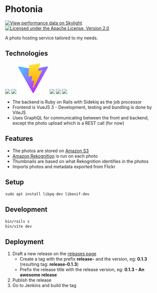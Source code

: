 # Photonia

[![View performance data on Skylight](https://badges.skylight.io/typical/pBXWPB77ozgl.svg?token=ldWA6m6KXWnHWUcp85Hmlw1yv-kph0C2LankE7pzGjQ)](https://www.skylight.io/app/applications/pBXWPB77ozgl)
[![Licensed under the Apache License, Version 2.0](https://img.shields.io/badge/License-Apache%202.0-blue.svg)]([http://www.apache.org/licenses/LICENSE-2.0](https://github.com/photonia-io/photonia/blob/development/LICENSE))

A photo hosting service tailored to my needs.

## Technologies

[<img src="https://cdn.jsdelivr.net/gh/devicons/devicon/icons/rails/rails-original-wordmark.svg" width="100"/>](https://rubyonrails.org/) [<img src="https://cdn.jsdelivr.net/gh/devicons/devicon/icons/vuejs/vuejs-original.svg" width="100"/>](https://vuejs.org/) [<img src="https://raw.githubusercontent.com/devicons/devicon/develop/icons/vitejs/vitejs-original.svg" width="100"/>](https://vitejs.dev/) [<img src="https://cdn.jsdelivr.net/gh/devicons/devicon/icons/bulma/bulma-plain.svg" width="100"/>](https://bulma.io/) [<img src="https://cdn.jsdelivr.net/gh/devicons/devicon/icons/graphql/graphql-plain.svg" width="100"/>](https://graphql.org/) [<img src="https://cdn.jsdelivr.net/gh/devicons/devicon/icons/amazonwebservices/amazonwebservices-original.svg" width="100"/>](https://aws.amazon.com/)

* The backend is Ruby on Rails with Sidekiq as the job processor
* Frontend is VueJS 3 - Development, testing and bundling is done by ViteJS
* Uses GraphQL for communicating between the front and backend, except the photo upload which is a REST call (for now)

## Features

* The photos are stored on [Amazon S3](https://aws.amazon.com/s3/)
* [Amazon Rekognition](https://aws.amazon.com/rekognition/) is run on each photo
* Thumbnails are based on what Rekognition identifies in the photos
* Imports photos and metadata exported from Flickr

## Setup

    sudo apt install libpq-dev libexif-dev

## Development

    bin/rails s
    bin/vite dev

## Deployment

1. Draft a new release on the [releases page](https://github.com/photonia-io/photonia/releases)
    - Create a tag with the prefix **release-** and the version, eg: **0.1.3** (resulting tag: **release-0.1.3**)
    - Prefix the release title with the release version, eg: **0.1.3 - An awesome release**
2. Publish the release
3. Go to Jenkins and build the tag
